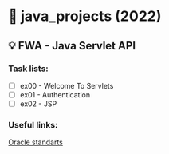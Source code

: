 # :pushpin: java_projects (2022)

## :bulb: FWA - Java Servlet API
### Task lists:
- [ ] ex00 - Welcome To Servlets
- [ ] ex01 - Authentication
- [ ] ex02 - JSP

### Useful links:
[Oracle standarts](https://www.oracle.com/java/technologies/javase/codeconventions-namingconventions.html)
